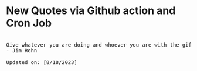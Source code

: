 # New Quotes via Github action and Cron Job

<pre>
<!-- #quote -->
Give whatever you are doing and whoever you are with the gift of your attention.
- Jim Rohn

Updated on: [8/18/2023]
<!-- #quoteEnd -->
</pre>
